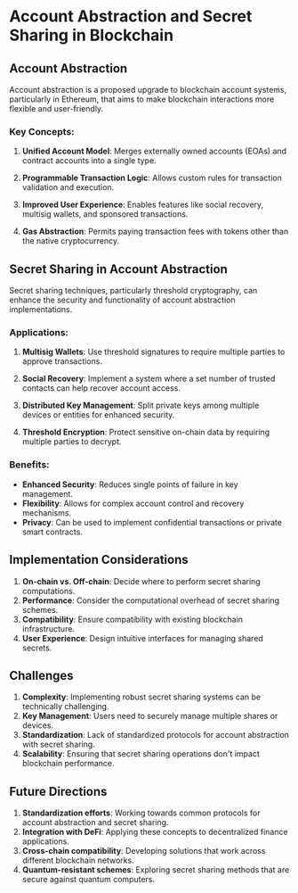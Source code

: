 # Account Abstraction and Secret Sharing in Blockchain

## Account Abstraction
 
Account abstraction is a proposed upgrade to blockchain account systems, particularly in Ethereum, that aims to make blockchain interactions more flexible and user-friendly.


### Key Concepts:


1. **Unified Account Model**: Merges externally owned accounts (EOAs) and contract accounts into a single type.

2. **Programmable Transaction Logic**: Allows custom rules for transaction validation and execution.

3. **Improved User Experience**: Enables features like social recovery, multisig wallets, and sponsored transactions.

4. **Gas Abstraction**: Permits paying transaction fees with tokens other than the native cryptocurrency.

## Secret Sharing in Account Abstraction

Secret sharing techniques, particularly threshold cryptography, can enhance the security and functionality of account abstraction implementations.

### Applications:
 
1. **Multisig Wallets**: Use threshold signatures to require multiple parties to approve transactions.

2. **Social Recovery**: Implement a system where a set number of trusted contacts can help recover account access.

3. **Distributed Key Management**: Split private keys among multiple devices or entities for enhanced security.

4. **Threshold Encryption**: Protect sensitive on-chain data by requiring multiple parties to decrypt.

### Benefits:

- **Enhanced Security**: Reduces single points of failure in key management.
- **Flexibility**: Allows for complex account control and recovery mechanisms.
- **Privacy**: Can be used to implement confidential transactions or private smart contracts.

## Implementation Considerations

1. **On-chain vs. Off-chain**: Decide where to perform secret sharing computations.
2. **Performance**: Consider the computational overhead of secret sharing schemes.
3. **Compatibility**: Ensure compatibility with existing blockchain infrastructure.
4. **User Experience**: Design intuitive interfaces for managing shared secrets.


## Challenges

1. **Complexity**: Implementing robust secret sharing systems can be technically challenging.
2. **Key Management**: Users need to securely manage multiple shares or devices.
3. **Standardization**: Lack of standardized protocols for account abstraction with secret sharing.
4. **Scalability**: Ensuring that secret sharing operations don't impact blockchain performance.

## Future Directions
 
1. **Standardization efforts**: Working towards common protocols for account abstraction and secret sharing.
2. **Integration with DeFi**: Applying these concepts to decentralized finance applications.
3. **Cross-chain compatibility**: Developing solutions that work across different blockchain networks.
4. **Quantum-resistant schemes**: Exploring secret sharing methods that are secure against quantum computers.
